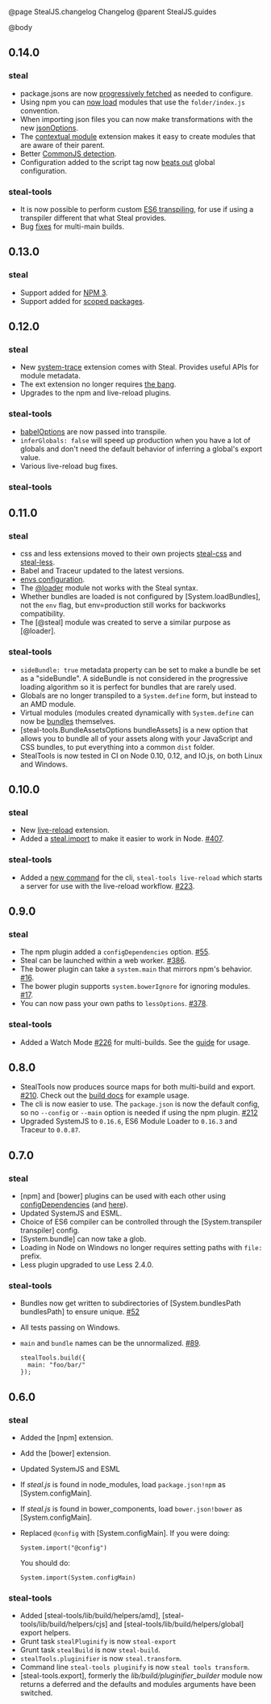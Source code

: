 @page StealJS.changelog Changelog
@parent StealJS.guides

@body

## 0.14.0

### steal

- package.jsons are now [progressively fetched](https://github.com/stealjs/system-npm/issues/41) as needed to configure.
- Using npm you can [now load](https://github.com/stealjs/system-npm/issues/3) modules that use the `folder/index.js` convention.
- When importing json files you can now make transformations with the new [jsonOptions](http://stealjs.com/docs/System.jsonOptions.html).
- The [contextual module](https://github.com/stealjs/steal/issues/518) extension makes it easy to create modules that are aware of their parent.
- Better [CommonJS detection](https://github.com/stealjs/steal/pull/583).
- Configuration added to the script tag now [beats out](https://github.com/stealjs/steal/pull/579) global configuration.

### steal-tools

- It is now possible to perform custom [ES6 transpiling](https://github.com/stealjs/steal-tools/pull/355), for use if using a transpiler different that what Steal provides.
- Bug [fixes](https://github.com/stealjs/steal-tools/pull/376) for multi-main builds.

## 0.13.0

### steal

- Support added for [NPM 3](https://github.com/stealjs/steal/pull/522).
- Support added for [scoped packages](https://github.com/stealjs/system-npm/pull/78).

## 0.12.0

### steal

- New [system-trace](https://github.com/stealjs/system-trace) extension comes with Steal. Provides useful APIs for module metadata.
- The ext extension no longer requires [the bang](https://github.com/stealjs/steal/issues/503).
- Upgrades to the npm and live-reload plugins.

### steal-tools

- [babelOptions](https://github.com/stealjs/steal-tools/pull/320) are now passed into transpile.
- `inferGlobals: false` will speed up production when you have a lot of globals and don't need the default behavior of inferring a global's export value.
- Various live-reload bug fixes.

### steal-tools

## 0.11.0

### steal

- css and less extensions moved to their own projects [steal-css](https://github.com/stealjs/steal-css) and [steal-less](https://github.com/stealjs/steal-less).
- Babel and Traceur updated to the latest versions.
- [envs configuration](https://github.com/stealjs/steal/issues/454).
- The [@loader](https://github.com/stealjs/steal/pull/460) module not works with the Steal syntax.
- Whether bundles are loaded is not configured by [System.loadBundles], not the `env` flag, but env=production still works for backworks compatibility.
- The [@steal] module was created to serve a similar purpose as [@loader].

### steal-tools

- `sideBundle: true` metadata property can be set to make a bundle be set as a "sideBundle". A sideBundle is not considered in the progressive loading algorithm so it is perfect for bundles that are rarely used.
- Globals are no longer transpiled to a `System.define` form, but instead to an AMD module.
- Virtual modules (modules created dynamically with `System.define` can now be [bundles](https://github.com/stealjs/steal-tools/pull/276) themselves.
- [steal-tools.BundleAssetsOptions bundleAssets] is a new option that allows you to bundle all of your assets along with your JavaScript and CSS bundles, to put everything into a common `dist` folder.
- StealTools is now tested in CI on Node 0.10, 0.12, and IO.js, on both Linux and Windows.

## 0.10.0

### steal

- New [live-reload](http://stealjs.com/docs/steal.live-reload.html) extension.
- Added a [steal.import](http://stealjs.com/docs/steal.import.html) to make it easier to work in Node. [#407](https://github.com/stealjs/steal/issues/407).

### steal-tools

- Added a [new command](http://stealjs.com/docs/steal-tools.cmd.live-reload.html) for the cli, `steal-tools live-reload` which starts a server for use with the live-reload workflow. [#223](https://github.com/stealjs/steal-tools/pull/233).

## 0.9.0

### steal

- The npm plugin added a `configDependencies` option. [#55](https://github.com/stealjs/system-npm/pull/55).
- Steal can be launched within a web worker. [#386](https://github.com/stealjs/steal/issues/386).
- The bower plugin can take a `system.main` that mirrors npm's behavior. [#16](https://github.com/stealjs/system-bower/pull/16).
- The bower plugin supports `system.bowerIgnore` for ignoring modules. [#17](https://github.com/stealjs/system-bower/pull/17).
- You can now pass your own paths to `lessOptions`. [#378](https://github.com/stealjs/steal/pull/378).

### steal-tools

- Added a Watch Mode [#226](https://github.com/stealjs/steal-tools/pull/226) for multi-builds. See the [guide](http://stealjs.com/docs/steal-tools.guides.watch_mode.html) for usage.

## 0.8.0

- StealTools now produces source maps for both multi-build and export. [#210](https://github.com/stealjs/steal-tools/pull/210). Check out the [build docs](http://stealjs.com/docs/steal-tools.build.html) for example usage.
- The cli is now easier to use. The `package.json` is now the default config, so no `--config` or `--main` option is needed if using the npm plugin. [#212](https://github.com/stealjs/steal-tools/pull/212)
- Upgraded SystemJS to `0.16.6`, ES6 Module Loader to `0.16.3` and Traceur to `0.0.87`.

## 0.7.0

### steal

- [npm] and [bower] plugins can be used with each other using [configDependencies](http://stealjs.com/docs/npm.html)
(and [here](http://stealjs.com/docs/bower.html)).
- Updated SystemJS and ESML.
- Choice of ES6 compiler can be controlled through the [System.transpiler transpiler] config.
- [System.bundle] can now take a glob.
- Loading in Node on Windows no longer requires setting paths with `file:` prefix.
- Less plugin upgraded to use Less 2.4.0.

### steal-tools

- Bundles now get written to subdirectories of [System.bundlesPath bundlesPath] to ensure unique. [#52](https://github.com/bitovi/steal-tools/pull/54)
- All tests passing on Windows.
- `main` and `bundle` names can be the unnormalized. [#89](https://github.com/bitovi/steal-tools/issues/89).

      stealTools.build({
        main: "foo/bar/"
      });

## 0.6.0

### steal

- Added the [npm] extension.
- Add the [bower] extension.
- Updated SystemJS and ESML
- If _steal.js_ is found in node_modules, 
  load `package.json!npm` as [System.configMain].
- If _steal.js_ is found in bower_components, load
  `bower.json!bower` as [System.configMain].
- Replaced `@config` with [System.configMain]. If you were doing:
      
      System.import("@config")
      
  You should do:
  
      System.import(System.configMain)

### steal-tools


- Added [steal-tools/lib/build/helpers/amd],
  [steal-tools/lib/build/helpers/cjs] and
  [steal-tools/lib/build/helpers/global] export helpers.
- Grunt task `stealPluginify` is now `steal-export`
- Grunt task `stealBuild` is now `steal-build`.
- `stealTools.pluginifier` is now `steal.transform`.
- Command line `steal-tools pluginify` is now `steal tools transform`.
- [steal-tools.export], formerly the _lib/build/pluginifier_builder_ module
  now returns a deferred and the defaults and modules arguments have been switched.
